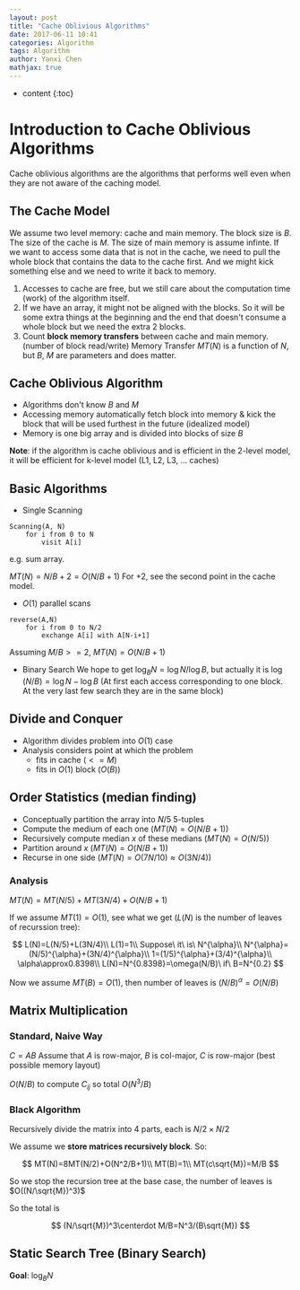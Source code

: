 ```yaml
---
layout: post
title: "Cache Oblivious Algorithms"
date: 2017-06-11 10:41
categories: Algorithm
tags: Algorithm
author: Yanxi Chen
mathjax: true
---
```


* content
{:toc}

# Introduction to Cache Oblivious Algorithms

Cache oblivious algorithms are the algorithms that performs well even when they are not aware of the caching model.

## The Cache Model

We assume two level memory: cache and main memory. The block size is $B$. The size of the cache is $M$. The size of main memory is assume infinte. If we want to access some data that is not in the cache, we need to pull the whole block that contains the data to the cache first. And we might kick something else and we need to write it back to memory.
1. Accesses to cache are free, but we still care about the computation time (work) of the algorithm itself.
2. If we have an array, it might not be aligned with the blocks. So it will be some extra things at the beginning and the end that doesn't consume a whole block but we need the extra 2 blocks.
3. Count __block memory transfers__ between cache and main memory. (number of block read/write) Memory Transfer $MT(N)$ is a function of $N$, but $B$, $M$ are parameters and does matter.

## Cache Oblivious Algorithm
- Algorithms don't know $B$ and $M$
- Accessing memory automatically fetch block into memory & kick the block that will be used furthest in the future (idealized model)
- Memory is one big array and is divided into blocks of size $B$

__Note__: if the algorithm is cache oblivious and is efficient in the 2-level model, it will be efficient for k-level model (L1, L2, L3, ... caches)

## Basic Algorithms

- Single Scanning
```
Scanning(A, N)
    for i from 0 to N
        visit A[i]
```
e.g. sum array.

$MT(N)=N/B+2=O(N/B+1)$ For +2, see the second point in the cache model.

- $O(1)$ parallel scans
```
reverse(A,N)
    for i from 0 to N/2
        exchange A[i] with A[N-i+1]
```
Assuming $M/B>=2,\ MT(N)=O(N/B+1)$

- Binary Search
We hope to get $\log_BN=\log N/\log B$, but actually it is $\log(N/B)=\log N-\log B$ (At first each access corresponding to one block. At the very last few search they are in the same block)

## Divide and Conquer
- Algorithm divides problem into $O(1)$ case
- Analysis considers point at which the problem
    - fits in cache ($<=M$)
    - fits in $O(1)$ block ($O(B)$)

## Order Statistics (median finding)
- Conceptually partition the array into $N/5$ 5-tuples
- Compute the medium of each one ($MT(N)=O(N/B+1)$)
- Recursively compute median $x$ of these medians ($MT(N)=O(N/5)$)
- Partition around $x$ ($MT(N)=O(N/B+1)$)
- Recurse in one side ($MT(N)=O(7N/10)\approx O(3N/4)$)
### Analysis
$MT(N)=MT(N/5)+MT(3N/4)+O(N/B+1)$

If we assume $MT(1)=O(1)$, see what we get ($L(N)$ is the number of leaves of recurssion tree):

$$
L(N)=L(N/5)+L(3N/4)\\
L(1)=1\\
Suppose\ it\ is\ N^{\alpha}\\
N^{\alpha}=(N/5)^{\alpha}+(3N/4)^{\alpha}\\
1=(1/5)^{\alpha}+(3/4)^{\alpha}\\
\alpha\approx0.8398\\
L(N)=N^{0.8398}=\omega(N/B)\ if\ B=N^{0.2}
$$

Now we assume $MT(B)=O(1)$, then number of leaves is $(N/B)^{\alpha}=O(N/B)$

## Matrix Multiplication

### Standard, Naive Way

$C=AB$ Assume that $A$ is row-major, $B$ is col-major, $C$ is row-major (best possible memory layout)

$O(N/B)$ to compute $C_{ij}$ so total $O(N^3/B)$

### Black Algorithm

Recursively divide the matrix into 4 parts, each is $N/2\times N/2$

We assume we __store matrices recursively block__. So:

$$
MT(N)=8MT(N/2)+O(N^2/B+1)\\
MT(B)=1\\
MT(c\sqrt{M})=M/B
$$

So we stop the recursion tree at the base case, the number of leaves is $O((N/\sqrt{M})^3)$

So the total is

$$
(N/\sqrt{M})^3\centerdot M/B=N^3/(B\sqrt{M})
$$

## Static Search Tree (Binary Search)
__Goal__: $\log_BN$
